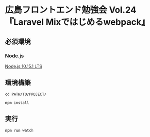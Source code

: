 # 広島フロントエンド勉強会 Vol.24『Laravel Mixではじめるwebpack』

## 必須環境
### Node.js

[Node.js 10.15.1 LTS](https://nodejs.org/ja/)

## 環境構築

`cd PATH/TO/PROJECT/`

`npm install`

## 実行

`npm run watch`